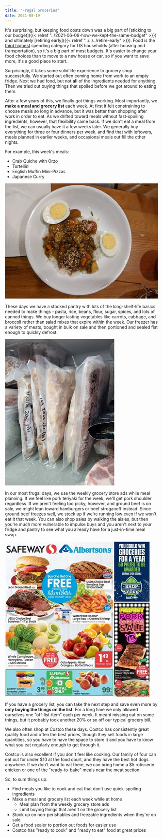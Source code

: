 ```yaml
---
title: "Frugal Groceries"
date: 2021-08-19
---
```


It's surprising, but keeping food costs down was a big part of [sticking to our budget]({{< relref "../2021-06-09-how-we-kept-the-same-budget" >}}) and ultimately [retiring early]({{< relref "../../../retire-early" >}}). Food is the [third highest](https://www.bls.gov/opub/reports/consumer-expenditures/2019/home.htm) spending category for US households (after housing and transportation), so it's a big part of most budgets. It's easier to change your food choices than to move to a new house or car, so if you want to save more, it's a good place to start.

Surprisingly, it takes some solid life experience to grocery shop successfully. We started out often coming home from work to an empty fridge. Next we had food, but not **all** of the ingredients needed for anything. Then we tried out buying things that spoiled before we got around to eating them. 

After a few years of this, we finally got things working. Most importantly, we **make a meal and grocery list** each week. At first it felt constraining to choose meals so long in advance, but it was better than shopping after work in order to eat. As we drifted toward meals without fast-spoiling ingredients, however, that flexibility came back. If we don't eat a meal from the list, we can usually have it a few weeks later. We generally buy everything for three or four dinners per week, and find that with leftovers, meals planned in earlier weeks, and occasional meals out fill the other nights.

For example, this week's meals:

* Crab Quiche with Orzo 
* Tortellini
* English Muffin Mini-Pizzas
* Japanese Curry

![japanese-curry](img/japanese-curry.jpg)

These days we have a stocked pantry with lots of the long-shelf-life basics needed to make things - pasta, rice, beans, flour, sugar, spices, and lots of canned things. We buy longer lasting vegetables like carrots, cabbage, and broccoli rather than salad mixes that expire within the week. Our freezer has a variety of meats, bought in bulk on sale and then portioned and sealed flat enough to quickly defrost.

![flat-frozen-meats](img/flat-frozen-meats.jpg)

In our most frugal days, we use the weekly grocery store ads while meal planning. If we feel like pork teriyaki for the week, we'll get pork shoulder regardless. If we aren't feeling too picky, however, and ground beef is on sale, we might lean toward hamburgers or beef stroganoff instead. Since ground beef freezes well, we stock up if we're running low even if we won't eat it that week. You can also shop sales by walking the aisles, but then you're much more vulnerable to impulse buys and you aren't next to your fridge and pantry to see what you already have for a just-in-time meal swap.

![safeway-weekly-ad](img/safeway-weekly-ad.jpg)

If you have a grocery list, you can take the next step and save even more by **only buying the things on the list**. For a long time we only allowed ourselves one "off-list-item" each per week. It meant missing out on some things, but it probably took another 20% or so off our typical grocery bill.

We also often shop at Costco these days. Costco has consistently great quality food and often the best prices, though they sell foods in large quantities, so you have to have the space to store it and you have to know what you eat regularly enough to get through it.

Costco is also excellent if you don't feel like cooking. Our family of four can eat out for under $10 at the food court, and they have the best hot dogs anywhere. If we don't want to eat there, we can bring home a $5 rotisserie chicken or one of the "ready-to-bake" meals near the meat section. 

So, to sum things up:

* Find meals you like to cook and eat that don't use quick-spoiling ingredients
* Make a meal and grocery list each week while at home
  * Meal plan from the weekly grocery store ads
  * Limit buying things that aren't on the grocery list
* Stock up on non-perishables and freezable ingredients when they're on sale
* Get a food sealer to portion out foods for easier use
* Costco has "ready to cook" and "ready to eat" food at great prices